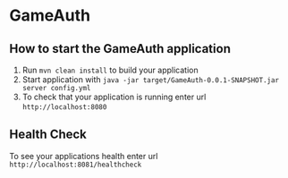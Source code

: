 # GameAuth

How to start the GameAuth application
---

1. Run `mvn clean install` to build your application
1. Start application with `java -jar target/GameAuth-0.0.1-SNAPSHOT.jar server config.yml`
1. To check that your application is running enter url `http://localhost:8080`

Health Check
---

To see your applications health enter url `http://localhost:8081/healthcheck`

